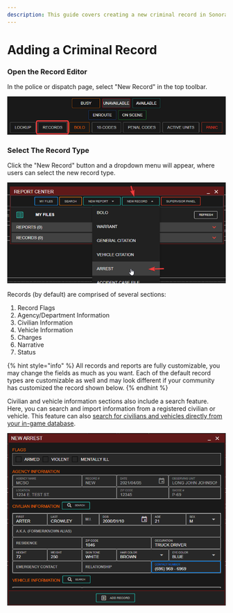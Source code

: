 ```yaml
---
description: This guide covers creating a new criminal record in Sonoran CAD.
---
```


# Adding a Criminal Record

### Open the Record Editor

In the police or dispatch page, select "New Record" in the top toolbar.

![Sonoran CAD&apos;s Records Center](../../.gitbook/assets/image%20%28152%29.png)

### Select The Record Type

Click the "New Record" button and a dropdown menu will appear, where users can select the new record type.

![Selecting the New Record you would like to make](../../.gitbook/assets/image%20%28156%29.png)

Records \(by default\) are comprised of several sections:

1. Record Flags
2. Agency/Department Information
3. Civilian Information
4. Vehicle Information
5. Charges
6. Narrative
7. Status

{% hint style="info" %}
All records and reports are fully customizable, you may change the fields as much as you want. Each of the default record types are customizable as well and may look different if your community has customized the record shown below.
{% endhint %}

Civilian and vehicle information sections also include a search feature. Here, you can search and import information from a registered civilian or vehicle. This feature can also [search for civilians and vehicles directly from your in-game database](../in-game-integration/database-sync-and-merge/).

![Sonoran CAD&apos;s record information search feature](../../.gitbook/assets/image%20%28151%29.png)



